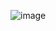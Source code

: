 ![image](https://github.com/rezaabedi1365/Devops/assets/117336743/34046156-49ea-4d67-9b2b-9d36bf77af69)

